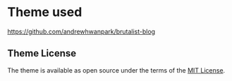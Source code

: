 # Theme used
https://github.com/andrewhwanpark/brutalist-blog

## Theme License
The theme is available as open source under the terms of the [MIT License](https://opensource.org/licenses/MIT).
